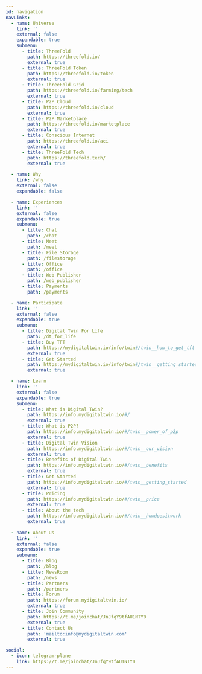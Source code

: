 ```yaml
---
id: navigation
navLinks:
  - name: Universe
    link: ''
    external: false
    expandable: true
    submenu:
      - title: ThreeFold
        path: https://threefold.io/
        external: true 
      - title: ThreeFold Token
        path: https://threefold.io/token
        external: true 
      - title: ThreeFold Grid
        path: https://threefold.io/farming/tech
        external: true 
      - title: P2P Cloud
        path: https://threefold.io/cloud
        external: true 
      - title: P2P Marketplace
        path: https://threefold.io/marketplace
        external: true 
      - title: Conscious Internet
        path: https://threefold.io/aci
        external: true 
      - title: ThreeFold Tech
        path: https://threefold.tech/
        external: true 

  - name: Why
    link: /why
    external: false
    expandable: false

  - name: Experiences
    link: ''
    external: false
    expandable: true
    submenu:
      - title: Chat
        path: /chat
      - title: Meet
        path: /meet
      - title: File Storage
        path: /filestorage
      - title: Office
        path: /office
      - title: Web Publisher
        path: /web_publisher
      - title: Payments
        path: /payments

  - name: Participate
    link: ''
    external: false
    expandable: true
    submenu:
      - title: Digital Twin For Life
        path: /dt_for_life
      - title: Buy TFT
        path: https://mydigitaltwin.io/info/twin#/twin__how_to_get_tft
        external: true 
      - title: Get Started
        path: https://mydigitaltwin.io/info/twin#/twin__getting_started
        external: true 

  - name: Learn
    link: ''
    external: false
    expandable: true
    submenu:
      - title: What is Digital Twin?
        path: https://info.mydigitaltwin.io/#/
        external: true
      - title: What is P2P?
        path: https://info.mydigitaltwin.io/#/twin__power_of_p2p
        external: true
      - title: Digital Twin Vision
        path: https://info.mydigitaltwin.io/#/twin__our_vision
        external: true
      - title: Benefits of Digital Twin
        path: https://info.mydigitaltwin.io/#/twin__benefits
        external: true
      - title: Get Started
        path: https://info.mydigitaltwin.io/#/twin__getting_started
        external: true
      - title: Pricing
        path: https://info.mydigitaltwin.io/#/twin__price
        external: true
      - title: About the tech
        path: https://info.mydigitaltwin.io/#/twin__howdoesitwork
        external: true
 
  - name: About Us
    link: ''
    external: false
    expandable: true
    submenu:
      - title: Blog
        path: /blog
      - title: NewsRoom
        path: /news
      - title: Partners
        path: /partners     
      - title: Forum
        path: https://forum.mydigitaltwin.io/
        external: true
      - title: Join Community
        path: https://t.me/joinchat/JnJfqY9tfAU1NTY0
        external: true
      - title: Contact Us
        path: 'mailto:info@mydigitaltwin.com'
        external: true

social:
  - icon: telegram-plane
    link: https://t.me/joinchat/JnJfqY9tfAU1NTY0
---
```


<!--

  - name: Wiki
    link: http://wiki.twin.threefold.io/
    external: true
    expandable: false

  - name: Team
    link: /people
    external: false
    expandable: false
    submenu:
      - title: ''
        path: ''
        external: true

-->

<!-- social:
  - icon: telegram-plane
    link: '' #telegaram link

  - icon: linkedin
    link: '' #linkedin link -->
